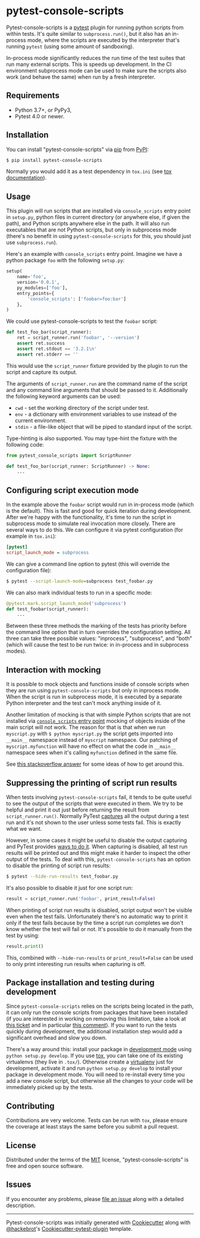 pytest-console-scripts
======================

Pytest-console-scripts is a [pytest][1] plugin for running python scripts from
within tests. It's quite similar to `subprocess.run()`, but it also has an
in-process mode, where the scripts are executed by the interpreter that's
running `pytest` (using some amount of sandboxing).

In-process mode significantly reduces the run time of the test suites that
run many external scripts. This is speeds up development. In the CI environment
subprocess mode can be used to make sure the scripts also work (and behave the
same) when run by a fresh interpreter.

Requirements
------------

- Python 3.7+, or PyPy3,
- Pytest 4.0 or newer.

Installation
------------

You can install "pytest-console-scripts" via [pip][2] from [PyPI][3]:

```sh
$ pip install pytest-console-scripts
```

Normally you would add it as a test dependency in `tox.ini` (see [tox
documentation][9]).

Usage
-----

This plugin will run scripts that are installed via `console_scripts` entry
point in `setup.py`, python files in current directory (or anywhere else, if
given the path), and Python scripts anywhere else in the path. It will also run
executables that are not Python scripts, but only in subprocess mode (there's
no benefit in using `pytest-console-scripts` for this, you should just use
`subprocess.run`).

Here's an example with `console_scripts` entry point. Imagine we have a python
package `foo` with the following `setup.py`:

```py
setup(
    name='foo',
    version='0.0.1',
    py_modules=['foo'],
    entry_points={
        'console_scripts': ['foobar=foo:bar']
    },
)
```

We could use pytest-console-scripts to test the `foobar` script:

```py
def test_foo_bar(script_runner):
    ret = script_runner.run('foobar', '--version')
    assert ret.success
    assert ret.stdout == '3.2.1\n'
    assert ret.stderr == ''
```

This would use the `script_runner` fixture provided by the plugin to
run the script and capture its output.

The arguments of `script_runner.run` are the command name of the script and
any command line arguments that should be passed to it. Additionally the
following keyword arguments can be used:

- `cwd` - set the working directory of the script under test.
- `env` - a dictionary with environment variables to use instead of the current
  environment.
- `stdin` - a file-like object that will be piped to standard input of the
  script.

Type-hinting is also supported.
You may type-hint the fixture with the following code:

```py
from pytest_console_scripts import ScriptRunner

def test_foo_bar(script_runner: ScriptRunner) -> None:
    ...
```

Configuring script execution mode
---------------------------------

In the example above the `foobar` script would run in in-process mode (which is
the default). This is fast and good for quick iteration during development.
After we're happy with the functionality, it's time to run the script in
subprocess mode to simulate real invocation more closely. There are several
ways to do this. We can configure it via pytest configuration (for example in
`tox.ini`):

```ini
[pytest]
script_launch_mode = subprocess
```

We can give a command line option to pytest (this will override the
configuration file):

```sh
$ pytest --script-launch-mode=subprocess test_foobar.py
```

We can also mark individual tests to run in a specific mode:

```py
@pytest.mark.script_launch_mode('subprocess')
def test_foobar(script_runner):
    ...
```

Between these three methods the marking of the tests has priority before the
command line option that in turn overrides the configuration setting. All three
can take three possible values: "inprocess", "subprocess", and "both" (which
will cause the test to be run twice: in in-process and in subprocess modes).

Interaction with mocking
------------------------

It is possible to mock objects and functions inside of console scripts when
they are run using `pytest-console-scripts` but only in inprocess mode. When
the script is run in subprocess mode, it is executed by a separate Python
interpreter and the test can't mock anything inside of it.

Another limitation of mocking is that with simple Python scripts that are not
installed via [`console_scripts` entry point][14] mocking of objects inside of
the main script will not work. The reason for that is that when we run
`myscript.py` with `$ python myscript.py` the script gets imported into
`__main__` namespace instead of `myscript` namespace. Our patching of
`myscript.myfunction` will have no effect on what the code in `__main__`
namespace sees when it's calling `myfunction` defined in the same file.

See [this stackoverflow answer](https://stackoverflow.com/a/66693954/1595738)
for some ideas of how to get around this.

Suppressing the printing of script run results
----------------------------------------------

When tests involving `pytest-console-scripts` fail, it tends to be quite
useful to see the output of the scripts that were executed in them. We try
to be helpful and print it out just before returning the result from
`script_runner.run()`. Normally PyTest [captures][12] all the output during a
test run and it's not shown to the user unless some tests fail. This is exactly
what we want.

However, in some cases it might be useful to disable the output capturing and
PyTest provides [ways to do it][13]. When capturing is disabled, all test run
results will be printed out and this might make it harder to inspect the other
output of the tests. To deal with this, `pytest-console-scripts` has an option
to disable the printing of script run results:

```sh
$ pytest --hide-run-results test_foobar.py
```

It's also possible to disable it just for one script run:

```py
result = script_runner.run('foobar', print_result=False)
```

When printing of script run results is disabled, script output won't be
visible even when the test fails. Unfortunately there's no automatic way to
print it only if the test fails because by the time a script run completes we
don't know whether the test will fail or not. It's possible to do it manually
from the test by using:

```py
result.print()
```

This, combined with `--hide-run-results` or `print_result=False` can be used to
only print interesting run results when capturing is off.

Package installation and testing during development
---------------------------------------------------

Since `pytest-console-scripts` relies on the scripts being located in the path,
it can only run the console scripts from packages that have been installed (if
you are interested in working on removing this limitation, take a look at [this
ticket](https://github.com/kvas-it/pytest-console-scripts/issues/34) and in
particular [this comment](https://github.com/kvas-it/pytest-console-scripts/issues/34#issuecomment-649497564)).
If you want to run the tests quickly during development, the additional
installation step would add a significant overhead and slow you down.

There's a way around this: install your package in [development mode][10] using
`python setup.py develop`. If you use [tox][9], you can take one of its
existing virtualenvs (they live in `.tox/`). Otherwise create a
[virtualenv][11] just for development, activate it and run `python setup.py
develop` to install your package in development mode. You will need to
re-install every time you add a new console script, but otherwise all the
changes to your code will be immediately picked up by the tests.

Contributing
------------

Contributions are very welcome. Tests can be run with `tox`, please ensure
the coverage at least stays the same before you submit a pull request.

License
-------

Distributed under the terms of the [MIT][8] license, "pytest-console-scripts"
is free and open source software.

Issues
------

If you encounter any problems, please [file an issue][7] along with a detailed
description.

----

Pytest-console-scripts was initially generated with [Cookiecutter][4] along
with [@hackebrot][5]'s [Cookiecutter-pytest-plugin][6] template.

[1]: https://github.com/pytest-dev/pytest
[2]: https://pypi.python.org/pypi/pip/
[3]: https://pypi.python.org/pypi
[4]: https://github.com/audreyr/cookiecutter
[5]: https://github.com/hackebrot
[6]: https://github.com/pytest-dev/cookiecutter-pytest-plugin
[7]: https://github.com/kvas-it/pytest-console-scripts/issues
[8]: http://opensource.org/licenses/MIT
[9]: https://tox.readthedocs.org/en/latest/
[10]: https://setuptools.readthedocs.io/en/latest/setuptools.html#development-mode
[11]: https://docs.python.org/3/library/venv.html
[12]: https://docs.pytest.org/en/stable/capture.html
[13]: https://docs.pytest.org/en/stable/capture.html#setting-capturing-methods-or-disabling-capturing
[14]: https://python-packaging.readthedocs.io/en/latest/command-line-scripts.html#the-console-scripts-entry-point
